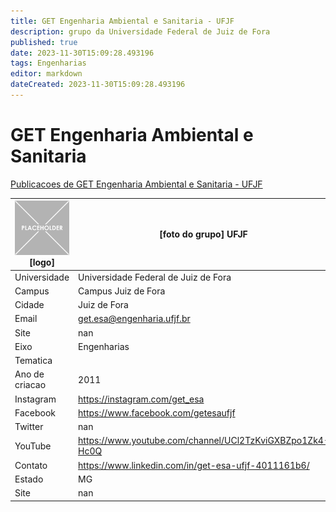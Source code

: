 ```yaml
---
title: GET Engenharia Ambiental e Sanitaria - UFJF
description: grupo da Universidade Federal de Juiz de Fora
published: true
date: 2023-11-30T15:09:28.493196
tags: Engenharias
editor: markdown
dateCreated: 2023-11-30T15:09:28.493196
---
```


# GET Engenharia Ambiental e Sanitaria

[Publicacoes de GET Engenharia Ambiental e Sanitaria - UFJF](/atividade/4GETEngenhariaAmbientaleSanitariaUFJF/feed.md)

| ![placeholder.png](/placeholder.png) [logo] | [foto do grupo] UFJF         |
| ------------------------------------------- | ------------------------------------------------- |
| Universidade                                | Universidade Federal de Juiz de Fora      |
| Campus                                      | Campus Juiz de Fora            |
| Cidade                                      | Juiz de Fora             |
| Email                                       | get.esa@engenharia.ufjf.br             |
| Site                                        | nan              |
| Eixo                                        | Engenharias              |
| Tematica                                    |           |
| Ano de criacao                              | 2011        |
| Instagram                                   | https://instagram.com/get_esa         |
| Facebook                                    | https://www.facebook.com/getesaufjf          |
| Twitter                                     | nan           |
| YouTube                                     | https://www.youtube.com/channel/UCl2TzKviGXBZpo1Zk4-Hc0Q           |
| Contato                                     | https://www.linkedin.com/in/get-esa-ufjf-4011161b6/         |
| Estado                                      |  MG            |
| Site                                        | nan |
